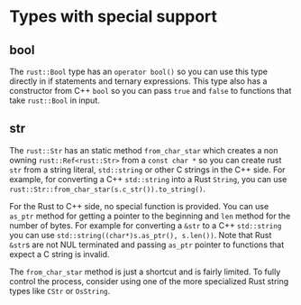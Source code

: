 # Types with special support

## bool

The `rust::Bool` type has an `operator bool()` so you can use this type directly in if statements and ternary expressions. This type
also has a constructor from C++ `bool` so you can pass `true` and `false` to functions that take `rust::Bool` in input.

## str

The `rust::Str` has an static method `from_char_star` which creates a non owning `rust::Ref<rust::Str>` from a `const char *` so
you can create rust `str` from a string literal, `std::string` or other C strings in the C++ side. For example, for converting
a C++ `std::string` into a Rust `String`, you can use `rust::Str::from_char_star(s.c_str()).to_string()`.

For the Rust to C++ side, no special function is provided. You can use `as_ptr` method for getting a pointer to the beginning and `len` method
for the number of bytes. For example for converting a `&str` to a C++ `std::string` you can use `std::string((char*)s.as_ptr(), s.len())`. Note
that Rust `&str`s are not NUL terminated and passing `as_ptr` pointer to functions that expect a C string is invalid.

The `from_char_star` method is just a shortcut and is fairly limited. To fully control the process, consider using one of the more specialized
Rust string types like `CStr` or `OsString`.
